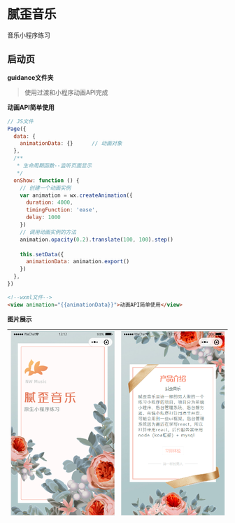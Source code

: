 # 腻歪音乐
音乐小程序练习

## 启动页

**guidance文件夹**

>使用过渡和小程序动画API完成

**动画API简单使用**

```js
// JS文件
Page({
  data: {
    animationData: {}      // 动画对象
  },
  /**
   * 生命周期函数--监听页面显示
   */
  onShow: function () {
    // 创建一个动画实例
	var animation = wx.createAnimation({
      duration: 4000,
      timingFunction: 'ease',
      delay: 1000
    })
    // 调用动画实例的方法
    animation.opacity(0.2).translate(100, 100).step()

    this.setData({
      animationData: animation.export()
    })
  },
})
```

```html
<!--wxml文件-->
<view animation="{{animationData}}">动画API简单使用</view>
```

**图片展示**

| ![](picture\启动页01.png) | ![](picture\启动页02.png) |
| ------------------------- | ------------------------- |

